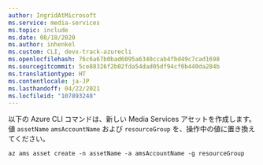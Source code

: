 ```yaml
---
author: IngridAtMicrosoft
ms.service: media-services
ms.topic: include
ms.date: 08/18/2020
ms.author: inhenkel
ms.custom: CLI, devx-track-azurecli
ms.openlocfilehash: 76c6a67b0bad6095a6340ccab4fbd49c7cad1698
ms.sourcegitcommit: 5ce88326f2b02fda54dad05df94cf0b440da284b
ms.translationtype: HT
ms.contentlocale: ja-JP
ms.lasthandoff: 04/22/2021
ms.locfileid: "107893248"
---
```

<!--Create a media services asset CLI-->

以下の Azure CLI コマンドは、新しい Media Services アセットを作成します。 値 `assetName` `amsAccountName` および `resourceGroup` を、操作中の値に置き換えてください。

```azurecli
az ams asset create -n assetName -a amsAccountName -g resourceGroup
```
